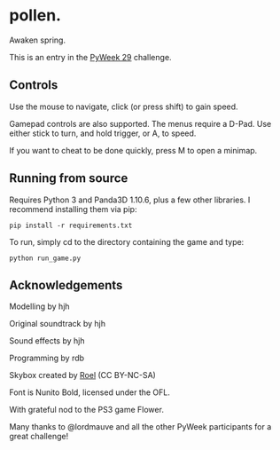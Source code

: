 # pollen.

Awaken spring.

This is an entry in the [PyWeek 29](https://pyweek.org/29/) challenge.

## Controls

Use the mouse to navigate, click (or press shift) to gain speed.

Gamepad controls are also supported.  The menus require a D-Pad.  Use either stick to turn, and hold trigger, or A, to speed.

If you want to cheat to be done quickly, press M to open a minimap.

## Running from source

Requires Python 3 and Panda3D 1.10.6, plus a few other libraries.  I recommend installing them via pip:

```
pip install -r requirements.txt
```

To run, simply cd to the directory containing the game and type:
```
python run_game.py
```

## Acknowledgements

Modelling by hjh

Original soundtrack by hjh

Sound effects by hjh

Programming by rdb

Skybox created by [Roel](https://reije081.home.xs4all.nl/skyboxes/) (CC BY-NC-SA)

Font is Nunito Bold, licensed under the OFL.

With grateful nod to the PS3 game Flower.

Many thanks to @lordmauve and all the other PyWeek participants for a great challenge!
